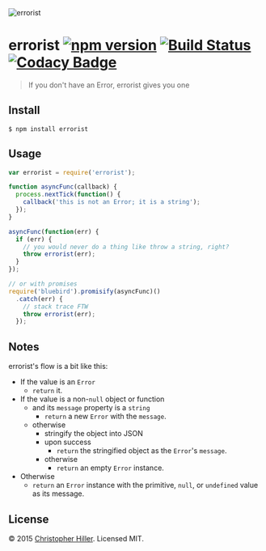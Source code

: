 <img src="https://cldup.com/13wZZbc8-5.png" alt="errorist"/>

# errorist [![npm version](https://badge.fury.io/js/errorist.svg)](http://badge.fury.io/js/errorist) [![Build Status](https://travis-ci.org/boneskull/errorist.svg?branch=master)](https://travis-ci.org/boneskull/errorist) [![Codacy Badge](https://www.codacy.com/project/badge/c9dc230d740b4e63bdd2a3fce9e7b141)](https://www.codacy.com/app/boneskull/errorist) 

> If you don't have an Error, errorist gives you one 

## Install

```shell
$ npm install errorist
```

## Usage

```js
var errorist = require('errorist');

function asyncFunc(callback) {
  process.nextTick(function() {
    callback('this is not an Error; it is a string');
  });
}

asyncFunc(function(err) {
  if (err) {
    // you would never do a thing like throw a string, right?
    throw errorist(err);
  }
});

// or with promises
require('bluebird').promisify(asyncFunc)()
  .catch(err) {
    // stack trace FTW
    throw errorist(err);
  });
```

## Notes

errorist's flow is a bit like this:

- If the value is an `Error`
  - `return` it.
- If the value is a non-`null` object or function
  - and its `message` property is a `string`
    - `return` a new `Error` with the `message`.
  - otherwise
     - stringify the object into JSON 
     - upon success
       - `return` the stringified object as the `Error`'s `message`.        
     - otherwise
       - `return` an empty `Error` instance.
- Otherwise
  - `return` an `Error` instance with the primitive, `null`, or `undefined` value as its message.
  
## License

© 2015 [Christopher Hiller](https://boneskull.com).  Licensed MIT.

